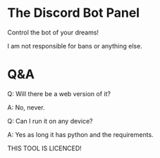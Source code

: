 # The Discord Bot Panel
Control the bot of your dreams!

I am not responsible for bans or anything else.

# Q&A

Q: Will there be a web version of it?

A: No, never.

Q: Can I run it on any device?

A: Yes as  long it has python and the requirements.

THIS TOOL IS LICENCED!
